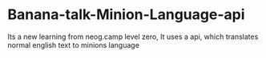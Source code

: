 # Banana-talk-Minion-Language-api
Its a new learning from neog.camp level zero, It uses a api, which translates normal english text to minions language
